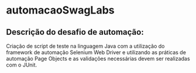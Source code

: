 # automacaoSwagLabs

## Descrição do desafio de automação:

Criação de script de teste na linguagem Java com a utilização do framework de automação Selenium Web Driver e 
utilizando as práticas de automação Page Objects e as validações necessárias devem ser realizadas com o JUnit.
